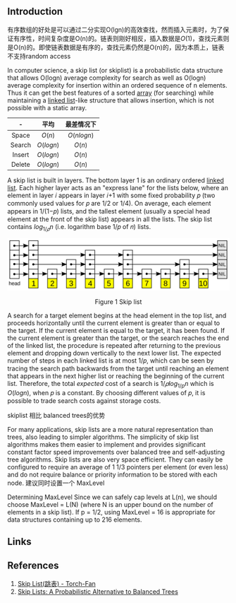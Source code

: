 ## Introduction

有序数组的好处是可以通过二分实现O(lgn)的高效查找，然而插入元素时，为了保证有序性，时间复杂度是O(n)的。链表则刚好相反，插入数据是$O(1)$，查找元素则是O(n)的。即使链表数据是有序的，查找元素仍然是O(n)的，因为本质上，链表不支持random access

In computer science, a skip list (or skiplist) is a probabilistic data structure that allows O(logn) average complexity for search as well as O(logn) average complexity for insertion within an ordered sequence of n elements. Thus it can get the best features of a sorted [array](https://en.wikipedia.org/wiki/Array_data_structure) (for searching) while maintaining a [linked list](https://en.wikipedia.org/wiki/Linked_list)-like structure that allows insertion, which is not possible with a static array.


|   -   |   平均   | 最差情况下 |
| :----: | :-------: | :--------: |
| Space |  $O(n)$  | $O(nlogn)$ |
| Search | $O(logn)$ |   $O(n)$   |
| Insert | $O(logn)$ |   $O(n)$   |
| Delete | $O(logn)$ |   $O(n)$   |

A skip list is built in layers.
The bottom layer 1 is an ordinary ordered [linked list](/docs/CS/Algorithms/linked-list.md).
Each higher layer acts as an "express lane" for the lists below, where an element in layer 𝑖 appears in layer 𝑖+1 with some fixed probability 𝑝 (two commonly used values for 𝑝 are 1/2 or 1/4).
On average, each element appears in 1/(1−𝑝) lists, and the tallest element (usually a special head element at the front of the skip list) appears in all the lists. The skip list contains $log_{1/𝑝}⁡n$ (i.e. logarithm base 1/𝑝 of 𝑛) lists.

<div style="text-align: center;">

![Fig.1. Skip ist](./img/skip-list.png)

</div>

<p style="text-align: center;">
Figure 1 Skip list
</p>

A search for a target element begins at the head element in the top list, and proceeds horizontally until the current element is greater than or equal to the target.
If the current element is equal to the target, it has been found.
If the current element is greater than the target, or the search reaches the end of the linked list, the procedure is repeated after returning to the previous element and dropping down vertically to the next lower list.
The expected number of steps in each linked list is at most 1/𝑝, which can be seen by tracing the search path backwards from the target until reaching an element that appears in the next higher list or reaching the beginning of the current list.
Therefore, the total *expected* cost of a search is $1/𝑝log_{1/p}n$ which is $O(logn)$, when 𝑝 is a constant.
By choosing different values of 𝑝, it is possible to trade search costs against storage costs.

skiplist 相比 balanced trees的优势

For many applications, skip lists are a more natural representation than trees, also leading to simpler algorithms.
The simplicity of skip list algorithms makes them easier to implement and provides significant constant factor speed improvements over balanced tree and self-adjusting tree algorithms. Skip lists are also very space efficient.
They can easily be configured to require an average of 1 1/3 pointers per element (or even less) and do not require balance or priority information to be stored with each node.
建议同时设置一个 MaxLevel

Determining MaxLevel Since we can safely cap levels at L(n), we should choose MaxLevel = L(N) (where N is an upper bound on the number of elements in a skip list).
If p = 1/2, using MaxLevel = 16 is appropriate for data structures containing up to 216 elements.

## Links

## References

1. [Skip List(跳表) - Torch-Fan](https://www.torch-fan.site/2023/04/08/%E6%95%B0%E6%8D%AE%E7%BB%93%E6%9E%84-Skip-List-%E8%B7%B3%E8%A1%A8/)
2. [Skip Lists: A Probabilistic Alternative to Balanced Trees](https://15721.courses.cs.cmu.edu/spring2018/papers/08-oltpindexes1/pugh-skiplists-cacm1990.pdf)
